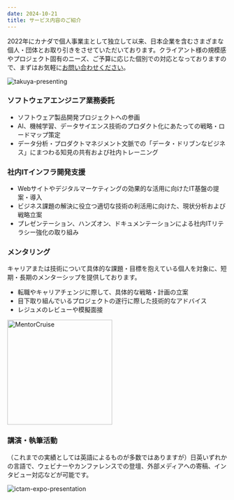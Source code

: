 ```yaml
---
date: 2024-10-21
title: サービス内容のご紹介
---
```


2022年にカナダで個人事業主として独立して以来、日本企業を含むさまざまな個人・団体とお取り引きをさせていただいております。クライアント様の規模感やプロジェクト固有のニーズ、ご予算に応じた個別での対応となっておりますので、まずはお気軽に[お問い合わせください](/ja/contact)。

![takuya-presenting](/images/annual-review-2023/me.jpeg)

### ソフトウェアエンジニア業務委託

- ソフトウェア製品開発プロジェクトへの参画
- AI、機械学習、データサイエンス技術のプロダクト化にあたっての戦略・ロードマップ策定
- データ分析・プロダクトマネジメント文脈での「データ・ドリブンなビジネス」にまつわる知見の共有および社内トレーニング

### 社内ITインフラ開発支援

- Webサイトやデジタルマーケティングの効果的な活用に向けたIT基盤の提案・導入
- ビジネス課題の解決に役立つ適切な技術の利活用に向けた、現状分析および戦略立案
- プレゼンテーション、ハンズオン、ドキュメンテーションによる社内ITリテラシー強化の取り組み

### メンタリング

キャリアまたは技術について具体的な課題・目標を抱えている個人を対象に、短期・長期のメンターシップを提供しております。

- 転職やキャリアチェンジに際して、具体的な戦略・計画の立案
- 目下取り組んでいるプロジェクトの遂行に際した技術的なアドバイス
- レジュメのレビューや模擬面接

<a href="https://mentorcruise.com/mentor/takuyakitazawa/">
<img src="https://cdn.mentorcruise.com/img/banner/navy-sm.svg" width="240" alt="MentorCruise">
</a>

### 講演・執筆活動

（これまでの実績としては英語によるものが多数ではありますが）日英いずれかの言語で、ウェビナーやカンファレンスでの登壇、外部メディアへの寄稿、インタビュー対応などが可能です。

![ictam-expo-presentation](/images/materializing-dx/ictam-expo-presentation.jpg)
